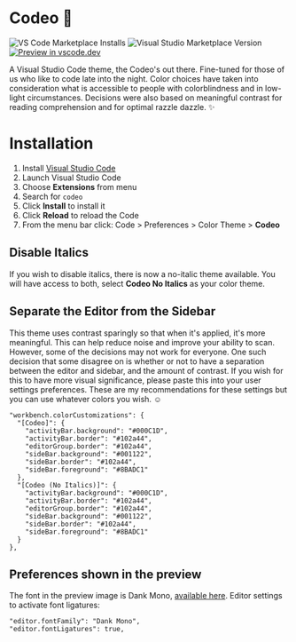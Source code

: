 # Codeo 🌌

![VS Code Marketplace Installs](https://img.shields.io/visual-studio-marketplace/i/jithinv.codeo)
![Visual Studio Marketplace Version](https://img.shields.io/visual-studio-marketplace/v/jithinv.codeo)
[![Preview in vscode.dev](https://img.shields.io/badge/preview%20in-vscode.dev-blue)](https://vscode.dev/theme/jithinv.codeo)


A Visual Studio Code theme, the Codeo's out there. Fine-tuned for those of us who like to code late into the night. Color choices have taken into consideration what is accessible to people with colorblindness and in low-light circumstances. Decisions were also based on meaningful contrast for reading comprehension and for optimal razzle dazzle. ✨


# Installation

1.  Install [Visual Studio Code](https://code.visualstudio.com/)
2.  Launch Visual Studio Code
3.  Choose **Extensions** from menu
4.  Search for `codeo`
5.  Click **Install** to install it
6.  Click **Reload** to reload the Code
7.  From the menu bar click: Code > Preferences > Color Theme > **Codeo**

## Disable Italics

If you wish to disable italics, there is now a no-italic theme available. You will have access to both, select **Codeo No Italics** as your color theme.

## Separate the Editor from the Sidebar

This theme uses contrast sparingly so that when it's applied, it's more meaningful. This can help reduce noise and improve your ability to scan. However, some of the decisions may not work for everyone. One such decision that some disagree on is whether or not to have a separation between the editor and sidebar, and the amount of contrast. If you wish for this to have more visual significance, please paste this into your user settings preferences. These are my recommendations for these settings but you can use whatever colors you wish. ☺️

```
"workbench.colorCustomizations": {
  "[Codeo]": {
    "activityBar.background": "#000C1D",
    "activityBar.border": "#102a44",
    "editorGroup.border": "#102a44",
    "sideBar.background": "#001122",
    "sideBar.border": "#102a44",
    "sideBar.foreground": "#8BADC1"
  },
  "[Codeo (No Italics)]": {
    "activityBar.background": "#000C1D",
    "activityBar.border": "#102a44",
    "editorGroup.border": "#102a44",
    "sideBar.background": "#001122",
    "sideBar.border": "#102a44",
    "sideBar.foreground": "#8BADC1"
  }
},
```

## Preferences shown in the preview

The font in the preview image is Dank Mono, [available here](https://philpl.gumroad.com/l/dank-mono). Editor settings to activate font ligatures:

```
"editor.fontFamily": "Dank Mono",
"editor.fontLigatures": true,
```
